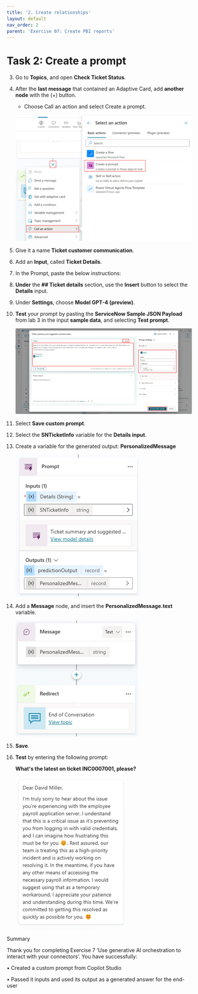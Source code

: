 ```yaml
---
title: '2. Create relationships'
layout: default
nav_order: 2
parent: 'Exercise 07: Create PBI reports'
---
```


# Task 2: Create a prompt

3.	Go to **Topics**, and open **Check Ticket Status**.

4.	After the **last message** that contained an Adaptive Card, add **another node** with the (+) button.

	   - Choose Call an action and select Create a prompt.

  	![A screenshot of a computer Description automatically generated](../../media/d7caa2bacb484d68deac84e6c002f735.png)

5.	Give it a name **Ticket customer communication**.

6.	Add an **Input**, called **Ticket Details**.

7.	In the Prompt, paste the below instructions:

1.	**Under** the **## Ticket details** section, use the **Insert** button to select the **Details** input.

2.	Under **Settings**, choose **Model GPT-4 (preview)**.

3.	**Test** your prompt by pasting the **ServiceNow Sample JSON Payload** from lab 3 in the input **sample data**, and selecting **Test prompt**.

 	![2eb5e8dacc3e57a52ade94257311fcf9](../../media/2eb5e8dacc3e57a52ade94257311fcf9.png)

4.	Select **Save custom prompt**.

5.	Select the **SNTicketInfo** variable for the **Details input**.

6.	Create a variable for the generated output: **PersonalizedMessage**

 	![A screenshot of a computer Description automatically generated](../../media/31d491cb364037598f0801328926f440.png)

7.	Add a **Message** node, and insert the **PersonalizedMessage.text** variable.

 	![A screenshot of a chat Description automatically generated](../../media/f03dc3366edb6de5932aa8d1aedc8677.png)

8.	**Save**.

9.	**Test** by entering the following prompt:

	**What's the latest on ticket INC0007001, please?**

    ![A screenshot of a message Description automatically generated](../../media/a65eecc69f87d9380cd6f9cb5bffafc2.png)

Summary

Thank you for completing Exercise 7 ‘Use generative AI orchestration to interact with your connectors’. You have successfully:

•	Created a custom prompt from Copilot Studio

•	Passed it inputs and used its output as a generated answer for the end-user
